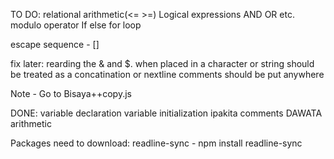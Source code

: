 TO DO:
relational arithmetic(<= >=)
Logical expressions
AND OR etc.
modulo operator
If else
for loop

escape sequence - []


fix later:
rearding the & and $. when placed in a character or string should be treated as a concatination or nextline
comments should be put anywhere

Note - Go to Bisaya++copy.js

DONE:
variable declaration
variable initialization
ipakita
comments
DAWATA
arithmetic



Packages need to download:
readline-sync - npm install readline-sync